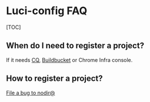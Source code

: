 # Luci-config FAQ

[TOC]

## When do I need to register a project?

If it needs [CQ], [Buildbucket] or Chrome Infra console.

## How to register a project?

[File a bug to nodir@](https://code.google.com/p/chromium/issues/entry?labels=Infra-Config,Restrict-View-Google&summary=Register%20a%20new%20repo&comment=Register%20a%20new%20repo%0A%0AWhy%20the%20project%20is%20being%20registered:%20%0A%3Creason%3E%0A%0ARepository%20URL:%0A%3Curl%3E%0A%0ARemove%20%22Restrict-View-Google%22%20label%20if%20the%20repo%20is%20public.)

[CQ]: ../commit_queue/index.md
[Buildbucket]: ../buildbucket/index.md